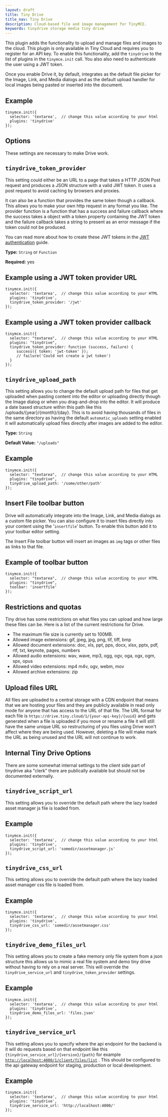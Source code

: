 ```yaml
---
layout: draft
title: Tiny Drive
title_nav: Tiny Drive
description: Cloud-based file and image management for TinyMCE.
keywords: tinydrive storage media tiny drive
---
```


This plugin adds the functionality to upload and manage files and images to the cloud. This plugin is only available in Tiny Cloud and requires you to register for an API key. To enable this functionality, add the `tinydrive` to the list of plugins in the `tinymce.init` call. You also also need to authenticate the user using a JWT token.

Once you enable Drive it, by default, integrates as the default file picker for the Image, Link, and Media dialogs and as the default upload handler for local images being pasted or inserted into the document.

## Example

    tinymce.init({
      selector: 'textarea',  // change this value according to your html
      plugins: 'tinydrive'
    });

## Options

These settings are necessary to make Drive work.

## `tinydrive_token_provider`

This setting could either be an URL to a page that takes a HTTP JSON Post request and produces a JSON structure with a valid JWT token. It uses a post request to avoid caching by browsers and proxies.

It can also be a function that provides the same token though a callback. This allows you to make your own http request in any format you like. The provider function is a function that has a success and failure callback where the success takes a object with a token property containing the JWT token and the failure callback takes a string to present as an error message if the token could not be produced.

You can read more about how to create these JWT tokens in the [JWT authentication]({{site.baseurl}}/configure/jwt-authentication/) guide.

**Type:** `String` or `Function`

**Required:** yes

## Example using a JWT token provider URL

    tinymce.init({
      selector: 'textarea',  // change this value according to your HTML
      plugins: 'tinydrive',
      tinydrive_token_provider: '/jwt'
    });

## Example using a JWT token provider callback

    tinymce.init({
      selector: "textarea",  // change this value according to your HTML
      plugins: "tinydrive",
      tinydrive_token_provider: function (success, failure) {
         success({ token: 'jwt-token' });
         // failure('Could not create a jwt token')
      }
    });

## `tinydrive_upload_path`

This setting allows you to change the default upload path for files that get uploaded when pasting content into the editor or uploading directly though the Image dialog or when you drag-and-drop into the editor. It will produce a date based structure within this path like this /uploads/{year}/{month}/{day}. This is to avoid having thousands of files in the same directory as having the default `automatic_uploads` setting enabled it will automatically upload files directly after images are added to the editor.

**Type:** `String`

**Default Value:** `"/uploads"`

## Example

    tinymce.init({
      selector: "textarea",  // change this value according to your HTML
      plugins: "tinydrive",
      tinydrive_upload_path: '/some/other/path'
    });

## Insert File toolbar button

Drive will automatically integrate into the Image, Link, and Media dialogs as a custom file picker. You can also configure it to insert files directly into your content using the '`insertfile`' button. To enable this button add it to your toolbar editor setting.

The Insert File toolbar button will insert an images as `img` tags or other files as links to that file.

## Example of toolbar button

    tinymce.init({
      selector: "textarea",  // change this value according to your HTML
      plugins: "tinydrive",
      toolbar: 'insertfile'
    });

## Restrictions and quotas

Tiny drive has some restrictions on what files you can upload and how large these files can be. Here is a list of the current restrictions for Drive.

- The maximum file size is currently set to 100MB.
- Allowed image extensions: gif, jpeg, jpg, png, tif, tiff, bmp
- Allowed document extensions: doc, xls, ppt, pps, docx, xlsx, pptx, pdf, rtf, txt, keynote, pages, numbers
- Allowed audio extensions: wav, wave, mp3, ogg, ogv, oga, ogx, ogm, spx, opus
- Allowed video extensions: mp4 m4v, ogv, webm, mov
- Allowed archive extensions: zip

## Upload files URL

All files are uploaded to a central storage with a CDN endpoint that means that we are hosting your files and they are publicly available in read only mode for anyone that has access to the URL of that file. The URL format for each file is `https://drive.tiny.cloud/1/{your-api-key}/{uuid}` and gets generated when a file is uploaded if you move or rename a file it will still have the same unique URL so restructuring of you files using Drive won't affect where they are being used. However, deleting a file will make mark the URL as being unused and the URL will not continue to work.

## Internal Tiny Drive Options

There are some somewhat internal settings to the client side part of tinydrive aka "clerk" there are publically available but should not be documented externally.

## `tinydrive_script_url`

This setting allows you to override the default path where the lazy loaded asset manager js file is loaded from.

## Example

    tinymce.init({
      selector: 'textarea',  // change this value according to your html
      plugins: 'tinydrive',
      tinydrive_script_url: 'somedir/assetmanager.js'
    });

## `tinydrive_css_url`

This setting allows you to override the default path where the lazy loaded asset manager css file is loaded from.

## Example

    tinymce.init({
      selector: 'textarea',  // change this value according to your html
      plugins: 'tinydrive',
      tinydrive_css_url: 'somedir/assetmanager.css'
    });

## `tinydrive_demo_files_url`

This setting allows you to create a fake memory only file system from a json structure this allows us to mimic a real file system and demo tiny drive without having to rely on a real server. This will override the `tinydrive_service_url` and `tinydrive_token_provider` settings.

## Example

    tinymce.init({
      selector: 'textarea',  // change this value according to your html
      plugins: 'tinydrive',
      tinydrive_demo_files_url: 'files.json'
    });

## `tinydrive_service_url`

This setting allows you to specify where the api endpoint for the backend is it will do requests based on that endpoint like this `{tinydrive_service_url}/{version}/{path}` for example [`http://localhost:4000/1/client/files/list`](http://localhost:4000/1/client/files/list) . This should be configured to the api gateway endpoint for staging, production or local development.

## Example

    tinymce.init({
      selector: 'textarea',  // change this value according to your html
      plugins: 'tinydrive',
      tinydrive_service_url: 'http://localhost:4000/'
    });
